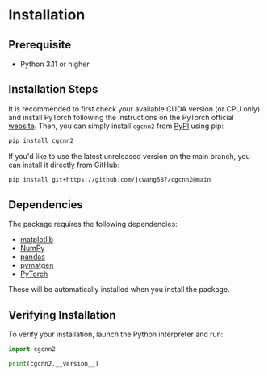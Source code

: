 # Installation

## Prerequisite

- Python 3.11 or higher

## Installation Steps

It is recommended to first check your available CUDA version (or CPU only) and install PyTorch following the instructions on the PyTorch official [website](https://pytorch.org/get-started/locally/). Then, you can simply install `cgcnn2` from [PyPI](https://pypi.org/project/cgcnn2/) using pip:

```bash
pip install cgcnn2
```

If you'd like to use the latest unreleased version on the main branch, you can install it directly from GitHub:

```bash
pip install git+https://github.com/jcwang587/cgcnn2@main
```

## Dependencies

The package requires the following dependencies:

- [matplotlib](https://matplotlib.org/)
- [NumPy](https://numpy.org/)
- [pandas](https://pandas.pydata.org/)
- [pymatgen](https://pymatgen.org/)
- [PyTorch](https://pytorch.org/)

These will be automatically installed when you install the package.

## Verifying Installation

To verify your installation, launch the Python interpreter and run:

```python
import cgcnn2

print(cgcnn2.__version__)
```

